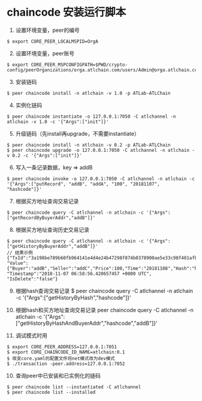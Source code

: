 # chaincode 安装运行脚本

1. 设置环境变量，peer的编号
```
$ export CORE_PEER_LOCALMSPID=OrgA
```

2. 设置环境变量，peer账号
```
$ export CORE_PEER_MSPCONFIGPATH=$PWD/crypto-config/peerOrganizations/orga.atlchain.com/users/Admin@orga.atlchain.com/msp/
```

3. 安装链码
``` 
$ peer chaincode install -n atlchain -v 1.0 -p ATLab-ATLChain
```

4. 实例化链码
``` 
$ peer chaincode instantiate -o 127.0.0.1:7050 -C atlchannel -n atlchain -v 1.0 -c '{"Args":["init"]}'
```

5. 升级链码（先install再upgrade，不需要instantiate）
```
$ peer chaincode install -n atlchain -v 0.2 -p ATLab-ATLChain
$ peer chaincode upgrade -o 127.0.0.1:7050 -C atlchannel -n atlchain -v 0.2 -c '{"Args":["init"]}'
```

6. 写入一条记录数据，key => addB
```
$ peer chaincode invoke -o 127.0.0.1:7050 -C atlchannel -n atlchain -c '{"Args":["putRecord", "addB", "addA", "100", "20181107", "hashcode"]}'
```

7. 根据买方地址查询交易记录
```
$ peer chaincode query -C atlchannel -n atlchain -c '{"Args":["getRecordByBuyerAddr","addB"]}'
```

8. 根据买方地址查询历史交易记录
```
$ peer chaincode query -C atlchannel -n atlchain -c '{"Args":["getHistoryByBuyerAddr","addB"]}'
// 结果示例 {"TxId":"3a198be789b60fb964141e4d4e24b47298f874b0378900ae5e33c98f401afbb9", "Value":{"Buyer":"addB","Seller":"addC","Price":100,"Time":"20181108","Hash":"hashcode2"}, "Timestamp":"2018-11-07 06:58:56.420657457 +0000 UTC", "IsDelete":"false"}
```

9. 根据hash查询交易记录 
$ peer chaincode query -C atlchannel -n atlchain -c '{"Args":["getHistoryByHash","hashcode"]}'

10. 根据hash和买方地址查询交易记录
peer chaincode query -C atlchannel -n atlchain -c '{"Args":["getHistoryByHashAndBuyerAddr","hashcode","addB"]}'

11. 调试模式时用
```
$ export CORE_PEER_ADDRESS=127.0.0.1:7051
$ export CORE_CHAINCODE_ID_NAME=atlchain:0.1
$ 改变core.yaml的配置文件将net模式改为dev模式
$ ./transaction -peer.address=127.0.0.1:7052
```

10. 查询peer中已安装和已实例化的链码
```
$ peer chaincode list --instantiated -C atlchannel
$ peer chaincode list --installed
```
